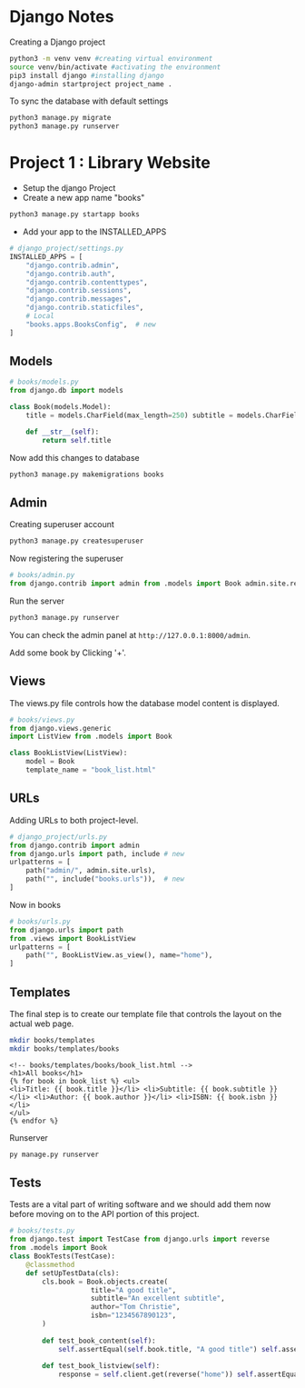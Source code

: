 # Django Notes

Creating a Django project

```bash
python3 -m venv venv #creating virtual environment
source venv/bin/activate #activating the environment
pip3 install django #installing django
django-admin startproject project_name .
```

To sync the database with default settings

```bash
python3 manage.py migrate
python3 manage.py runserver
```

# Project 1 : Library Website

* Setup the django Project
* Create a new app name "books"
```bash
python3 manage.py startapp books
```
* Add your app to the INSTALLED_APPS
```python
# django_project/settings.py
INSTALLED_APPS = [
    "django.contrib.admin",
    "django.contrib.auth",
    "django.contrib.contenttypes",
    "django.contrib.sessions",
    "django.contrib.messages",
    "django.contrib.staticfiles",
    # Local
    "books.apps.BooksConfig",  # new
]
```

## Models
```python
# books/models.py
from django.db import models

class Book(models.Model):
    title = models.CharField(max_length=250) subtitle = models.CharField(max_length=250) author = models.CharField(max_length=100) isbn = models.CharField(max_length=13)

    def __str__(self):
        return self.title
```

Now add this changes to database

```bash
python3 manage.py makemigrations books
```

## Admin

Creating superuser account

```bash
python3 manage.py createsuperuser
```

Now registering the superuser

```python
# books/admin.py
from django.contrib import admin from .models import Book admin.site.register(Book)
```

Run the server

```bash
python3 manage.py runserver
```

You can check the admin panel at `http://127.0.0.1:8000/admin`.

Add some book by Clicking '+'.

## Views

The views.py file controls how the database model content is displayed.

```python
# books/views.py
from django.views.generic
import ListView from .models import Book

class BookListView(ListView):
    model = Book
    template_name = "book_list.html"
```

## URLs

Adding URLs to both project-level.

```python
# django_project/urls.py
from django.contrib import admin
from django.urls import path, include # new
urlpatterns = [
    path("admin/", admin.site.urls),
    path("", include("books.urls")),  # new
]
```

Now in books

```python
# books/urls.py
from django.urls import path
from .views import BookListView
urlpatterns = [
    path("", BookListView.as_view(), name="home"),
]
```

## Templates

The final step is to create our template file that controls the layout on the actual web page.

```bash
mkdir books/templates
mkdir books/templates/books
```

```django
<!-- books/templates/books/book_list.html -->
<h1>All books</h1>
{% for book in book_list %} <ul>
<li>Title: {{ book.title }}</li> <li>Subtitle: {{ book.subtitle }}</li> <li>Author: {{ book.author }}</li> <li>ISBN: {{ book.isbn }}</li>
</ul>
{% endfor %}
```

Runserver

```bash
py manage.py runserver
```

## Tests

Tests are a vital part of writing software and we should add them now before moving on to the API portion of this project.

```python
# books/tests.py
from django.test import TestCase from django.urls import reverse
from .models import Book
class BookTests(TestCase):
    @classmethod
    def setUpTestData(cls):
        cls.book = Book.objects.create(
                    title="A good title",
                    subtitle="An excellent subtitle",
                    author="Tom Christie",
                    isbn="1234567890123",
        )
        
        def test_book_content(self):
            self.assertEqual(self.book.title, "A good title") self.assertEqual(self.book.subtitle, "An excellent subtitle") self.assertEqual(self.book.author, "Tom Christie") self.assertEqual(self.book.isbn, "1234567890123")
        
        def test_book_listview(self):
            response = self.client.get(reverse("home")) self.assertEqual(response.status_code, 200) self.assertContains(response, "excellent subtitle") self.assertTemplateUsed(response, "books/book_list.html")
```
